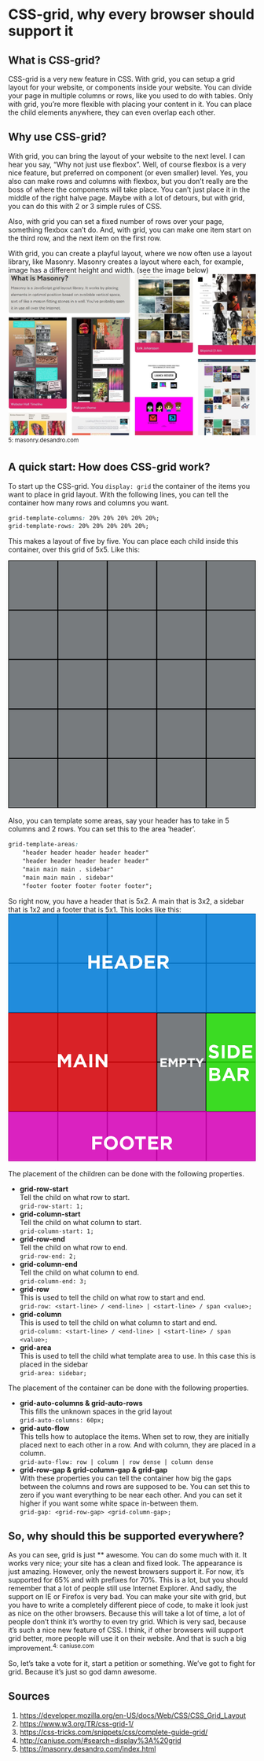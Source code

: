 # CSS-grid, why every browser should support it

## What is CSS-grid?
CSS-grid is a very new feature in CSS. With grid, you can setup a grid layout for your website, or components inside your website. You can divide your page in multiple columns or rows, like you used to do with tables. Only with grid, you’re more flexible with placing your content in it. You can place the child elements anywhere, they can even overlap each other.

## Why use CSS-grid?
With grid, you can bring the layout of your website to the next level. I can hear you say, “Why not just use flexbox”. Well, of course flexbox is a very nice feature, but preferred on component (or even smaller) level. Yes, you also can make rows and columns with flexbox, but you don’t really are the boss of where the components will take place. You can’t just place it in the middle of the right halve page. Maybe with a lot of detours, but with grid, you can do this with 2 or 3 simple rules of CSS.

Also, with grid you can set a fixed number of rows over your page, something flexbox can’t do. And, with grid, you can make one item start on the third row, and the next item on the first row.

With grid, you can create a playful layout, where we now often use a layout library, like Masonry. Masonry creates a layout where each, for example, image has a different height and width. (see the image below)
![Masonry](/images/masonry.jpg)
<sup>5: masonry.desandro.com</sup>
 
## A quick start: How does CSS-grid work?
To start up the CSS-grid. You `display: grid` the container of the items you want to place in grid layout. With the following lines, you can tell the container how many rows and columns you want.
```CSS
grid-template-columns: 20% 20% 20% 20% 20%;
grid-template-rows: 20% 20% 20% 20% 20%;
```

This makes a layout of five by five. You can place each child inside this container, over this grid of 5x5. Like this:

![Grid layout](/images/gridEmpty.jpg)

Also, you can template some areas, say your header has to take in 5 columns and 2 rows. You can set this to the area ‘header’.
```CSS
grid-template-areas:
    "header header header header header"
    "header header header header header"
    "main main main . sidebar"
    "main main main . sidebar"
    "footer footer footer footer footer";
```
So right now, you have a header that is 5x2. A main that is 3x2, a sidebar that is 1x2 and a footer that is 5x1. This looks like this:
![Grid layout](/images/gridFilled.jpg)

The placement of the children can be done with the following properties.
-   **grid-row-start**<br/>
    Tell the child on what row to start.<br/>
    `grid-row-start: 1;`
-   **grid-column-start**<br/>
    Tell the child on what column to start.<br/>
    `grid-column-start: 1;`
-   **grid-row-end**<br/>
    Tell the child on what row to end.<br/>
    `grid-row-end: 2;`
-   **grid-column-end**<br/>
    Tell the child on what column to end.<br/>
    `grid-column-end: 3;`
-   **grid-row**<br/>
    This is used to tell the child on what row to start and end.<br/>
    `grid-row: <start-line> / <end-line> | <start-line> / span <value>;`
-   **grid-column**<br/>
    This is used to tell the child on what column to start and end.<br/>
    `grid-column: <start-line> / <end-line> | <start-line> / span <value>;`
-   **grid-area**<br/>
    This is used to tell the child what template area to use. In this case this is placed in the sidebar<br/>
    `grid-area: sidebar;`

The placement of the container can be done with the following properties.
-	**grid-auto-columns & grid-auto-rows**<br/>
    This fills the unknown spaces in the grid layout<br/>
    `grid-auto-columns: 60px;`
-	**grid-auto-flow**<br/>
    This tells how to autoplace the items. When set to row, they are initially placed next to each other in a row. And with column, they are placed in a column.<br/>
    `grid-auto-flow: row | column | row dense | column dense`
-   **grid-row-gap & grid-column-gap & grid-gap**<br/>
    With these properties you can tell the container how big the gaps between the columns and rows are supposed to be. You can set this to zero if you want everything to be near each other. And you can set it higher if you want some white space in-between them.<br/>
    `grid-gap: <grid-row-gap> <grid-column-gap>;`

## So, why should this be supported everywhere?
As you can see, grid is just ** awesome. You can do some much with it. It works very nice; your site has a clean and fixed look. The appearance is just amazing.
However, only the newest browsers support it. For now, it’s supported for 65% and with prefixes for 70%. This is a lot, but you should remember that a lot of people still use Internet Explorer. And sadly, the support on IE or Firefox is very bad. You can make your site with grid, but you have to write a completely different piece of code, to make it look just as nice on the other browsers. Because this will take a lot of time, a lot of people don’t think it’s worthy to even try grid. Which is very sad, because it’s such a nice new feature of CSS. I think, if other browsers will support grid better, more people will use it on their website. And that is such a big improvement.<sup>4: caniuse.com</sup>

So, let’s take a vote for it, start a petition or something. We’ve got to fight for grid. Because it’s just so god damn awesome.

## Sources
1.	https://developer.mozilla.org/en-US/docs/Web/CSS/CSS_Grid_Layout
2.	https://www.w3.org/TR/css-grid-1/
3.	https://css-tricks.com/snippets/css/complete-guide-grid/
4.	http://caniuse.com/#search=display%3A%20grid
5.	https://masonry.desandro.com/index.html
